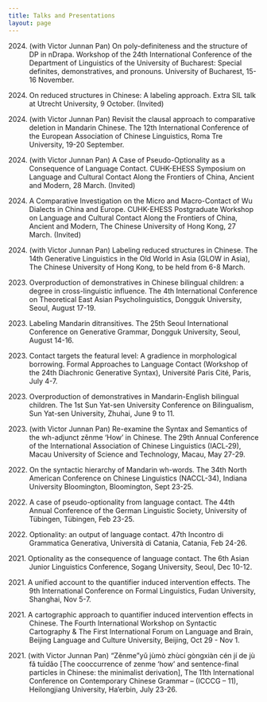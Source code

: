 ```yaml
---
title: Talks and Presentations
layout: page
---
```


<p style="text-indent: -3em; margin-left: 3em;">2024. (with Victor Junnan Pan) On poly-definiteness and the structure of DP in nDrapa. Workshop of the 24th International Conference of the Department of Linguistics of the University of Bucharest: Special definites, demonstratives, and pronouns. University of Bucharest, 15-16 November.</p>

<p style="text-indent: -3em; margin-left: 3em;">2024. On reduced structures in Chinese: A labeling approach. Extra SIL talk at Utrecht University, 9 October. (Invited)</p>

<p style="text-indent: -3em; margin-left: 3em;">2024. (with Victor Junnan Pan) Revisit the clausal approach to comparative deletion in Mandarin Chinese. The 12th International Conference of the European Association of Chinese Linguistics, Roma Tre University, 19-20 September.</p>

<p style="text-indent: -3em; margin-left: 3em;">2024. (with Victor Junnan Pan) A Case of Pseudo-Optionality as a Consequence of Language Contact. CUHK-EHESS Symposium on Language and Cultural Contact Along the Frontiers of China, Ancient and Modern, 28 March. (Invited)</p>

<p style="text-indent: -3em; margin-left: 3em;">2024. A Comparative Investigation on the Micro and Macro-Contact of Wu Dialects in China and Europe. CUHK-EHESS Postgraduate Workshop on Language and Cultural Contact Along the Frontiers of China, Ancient and Modern, The Chinese University of Hong Kong, 27 March. (Invited)</p>

<p style="text-indent: -3em; margin-left: 3em;">2024. (with Victor Junnan Pan) Labeling reduced structures in Chinese. The 14th Generative Linguistics in the Old World in Asia (GLOW in Asia), The Chinese University of Hong Kong, to be held from 6-8 March.</p>

<p style="text-indent: -3em; margin-left: 3em;">2023. Overproduction of demonstratives in Chinese bilingual children: a degree in cross-linguistic influence. The 4th International Conference on Theoretical East Asian Psycholinguistics, Dongguk University, Seoul, August 17-19.</p>

<p style="text-indent: -3em; margin-left: 3em;">2023. Labeling Mandarin ditransitives. The 25th Seoul International Conference on Generative Grammar, Dongguk University, Seoul, August 14-16.</p>

<p style="text-indent: -3em; margin-left: 3em;">2023. Contact targets the featural level: A gradience in morphological borrowing. Formal Approaches to Language Contact (Workshop of the 24th Diachronic Generative Syntax), Université Paris Cité, Paris, July 4-7.</p>

<p style="text-indent: -3em; margin-left: 3em;">2023. Overproduction of demonstratives in Mandarin-English bilingual children. The 1st Sun Yat-sen University Conference on Bilingualism, Sun Yat-sen University, Zhuhai, June 9 to 11.</p>

<p style="text-indent: -3em; margin-left: 3em;">2023. (with Victor Junnan Pan) Re-examine the Syntax and Semantics of the wh-adjunct zěnme ‘How’ in Chinese. The 29th Annual Conference of the International Association of Chinese Linguistics (IACL‐29), Macau University of Science and Technology, Macau, May 27-29.</p>

<p style="text-indent: -3em; margin-left: 3em;">2022. On the syntactic hierarchy of Mandarin wh-words. The 34th North American Conference on Chinese Linguistics (NACCL-34), Indiana University Bloomington, Bloomington, Sept 23-25.</p>

<p style="text-indent: -3em; margin-left: 3em;">2022. A case of pseudo-optionality from language contact. The 44th Annual Conference of the German Linguistic Society, University of Tübingen, Tübingen, Feb 23-25.</p>

<p style="text-indent: -3em; margin-left: 3em;">2022. Optionality: an output of language contact. 47th Incontro di Grammatica Generativa, Università di Catania, Catania, Feb 24-26.</p>

<p style="text-indent: -3em; margin-left: 3em;">2021. Optionality as the consequence of language contact. The 6th Asian Junior Linguistics Conference, Sogang University, Seoul, Dec 10-12.</p>

<p style="text-indent: -3em; margin-left: 3em;">2021. A unified account to the quantifier induced intervention effects. The 9th International Conference on Formal Linguistics, Fudan University, Shanghai, Nov 5-7.</p>

<p style="text-indent: -3em; margin-left: 3em;">2021. A cartographic approach to quantifier induced intervention effects in Chinese. The Fourth International Workshop on Syntactic Cartography & The First International Forum on Language and Brain, Beijing Language and Culture University, Beijing, Oct 29 - Nov 1.</p>

<p style="text-indent: -3em; margin-left: 3em;">2021. (with Victor Junnan Pan) “Zěnme”yǔ jùmò zhùcí gòngxiàn cén jí de jù fǎ tuīdǎo [The cooccurrence of zenme ‘how’ and sentence-final particles in Chinese: the minimalist derivation], The 11th International Conference on Contemporary Chinese Grammar – (ICCCG – 11), Heilongjiang University, Ha’erbin, July 23-26.</p>



